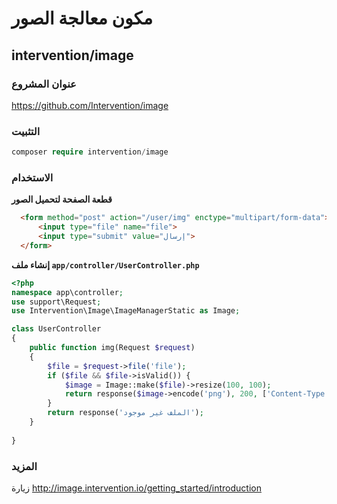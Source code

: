 # مكون معالجة الصور

## intervention/image

### عنوان المشروع

https://github.com/Intervention/image
  
### التثبيت
 
```php
composer require intervention/image
```
  
### الاستخدام

**قطعة الصفحة لتحميل الصور**

```html
  <form method="post" action="/user/img" enctype="multipart/form-data">
      <input type="file" name="file">
      <input type="submit" value="إرسال">
  </form>
```

**إنشاء ملف `app/controller/UserController.php`**

```php
<?php
namespace app\controller;
use support\Request;
use Intervention\Image\ImageManagerStatic as Image;

class UserController
{
    public function img(Request $request)
    {
        $file = $request->file('file');
        if ($file && $file->isValid()) {
            $image = Image::make($file)->resize(100, 100);
            return response($image->encode('png'), 200, ['Content-Type' => 'image/png']);
        }
        return response('الملف غير موجود');
    }
    
}
```
  
### المزيد

زيارة http://image.intervention.io/getting_started/introduction
